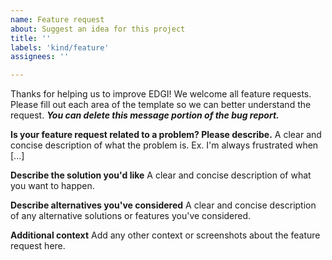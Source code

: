 ```yaml
---
name: Feature request
about: Suggest an idea for this project
title: ''
labels: 'kind/feature'
assignees: ''

---
```


Thanks for helping us to improve EDGI! We welcome all feature requests. Please fill out each area of the template so we can better understand the request. ***You can delete this message portion of the bug report.***

**Is your feature request related to a problem? Please describe.**
A clear and concise description of what the problem is. Ex. I'm always frustrated when [...]

**Describe the solution you'd like**
A clear and concise description of what you want to happen.

**Describe alternatives you've considered**
A clear and concise description of any alternative solutions or features you've considered.

**Additional context**
Add any other context or screenshots about the feature request here.
